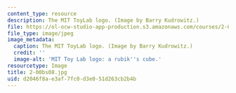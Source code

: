 ```yaml
---
content_type: resource
description: The MIT ToyLab logo. (Image by Barry Kudrowitz.)
file: https://ol-ocw-studio-app-production.s3.amazonaws.com/courses/2-00b-toy-product-design-spring-2008/d2046f8ae3af7fc0d3e051d263cb2b4b_2-00bs08.jpg
file_type: image/jpeg
image_metadata:
  caption: The MIT ToyLab logo. (Image by Barry Kudrowitz.)
  credit: ''
  image-alt: 'MIT Toy Lab logo: a rubik''s cube.'
resourcetype: Image
title: 2-00bs08.jpg
uid: d2046f8a-e3af-7fc0-d3e0-51d263cb2b4b
---
```

